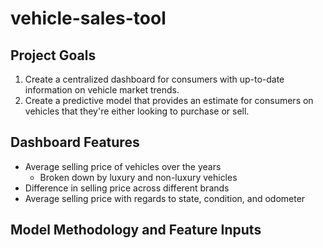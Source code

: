# vehicle-sales-tool

## Project Goals

1. Create a centralized dashboard for consumers with up-to-date information on vehicle market trends.
2. Create a predictive model that provides an estimate for consumers on vehicles that they're either looking to purchase or sell.

## Dashboard Features

- Average selling price of vehicles over the years
    - Broken down by luxury and non-luxury vehicles
- Difference in selling price across different brands
- Average selling price with regards to state, condition, and odometer
 
## Model Methodology and Feature Inputs
